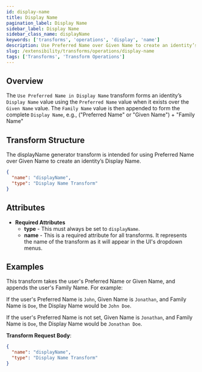```yaml
---
id: display-name
title: Display Name
pagination_label: Display Name
sidebar_label: Display Name
sidebar_class_name: displayName
keywords: ['transforms', 'operations', 'display', 'name']
description: Use Preferred Name over Given Name to create an identity’s Display Name.
slug: /extensibility/transforms/operations/display-name
tags: ['Transforms', 'Transform Operations']
---
```


## Overview

The `Use Preferred Name in Display Name` transform forms an identity’s `Display Name` value using the `Preferred Name` value when it exists over the `Given Name` value. The `Family Name` value is then appended to form the complete `Display Name`, e.g., ("Preferred Name" or "Given Name") + "Family Name"

## Transform Structure

The displayName generator transform is intended for using Preferred Name over Given Name to create an identity’s Display Name.

```json
{
  "name": "displayName",
  "type": "Display Name Transform"
}
```

## Attributes

- **Required Attributes**
  - **type** - This must always be set to `displayName`.
  - **name** - This is a required attribute for all transforms. It represents the name of the transform as it will appear in the UI's dropdown menus.

## Examples

This transform takes the user's Preferred Name or Given Name, and appends the user's Family Name. For example:

If the user's Preferred Name is  `John`, Given Name is `Jonathan`, and Family Name is `Doe`, the Display Name would be `John Doe`.

If the user's Preferred Name is not set, Given Name is `Jonathan`, and Family Name is `Doe`, the Display Name would be `Jonathan Doe`.

**Transform Request Body**:

```json
{
  "name": "displayName",
  "type": "Display Name Transform"
}
```
